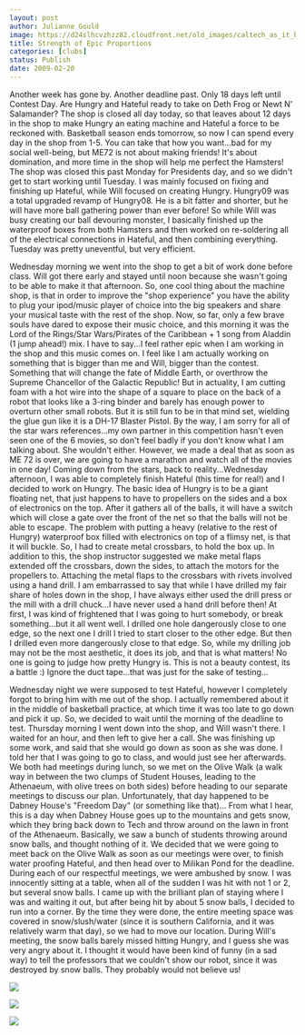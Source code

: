 ```yaml
---
layout: post
author: Julianne Gould
image: https://d24slhcvzhzz82.cloudfront.net/old_images/caltech_as_it_happens/6a0105349b8251970b01116889e9c3970c.jpg
title: Strength of Epic Proportions
categories: [clubs]
status: Publish
date: 2009-02-20
---
```


Another week has gone by. Another deadline past. Only 18 days left until Contest Day. Are Hungry and Hateful ready to take on Deth Frog or Newt N' Salamander? The shop is closed all day today, so that leaves about 12 days in the shop to make Hungry an eating machine and Hateful a force to be reckoned with. Basketball season ends tomorrow, so now I can spend every day in the shop from 1-5. You can take that how you want...bad for my social well-being, but ME72 is not about making friends! It's about domination, and more time in the shop will help me perfect the Hamsters!
The shop was closed this past Monday for Presidents day, and so we didn't get to start working until Tuesday. I was mainly focused on fixing and finishing up Hateful, while Will focused on creating Hungry. Hungry09 was a total upgraded revamp of Hungry08. He is a bit fatter and shorter, but he will have more ball gathering power than ever before! So while Will was busy creating our ball devouring monster, I basically finished up the waterproof boxes from both Hamsters and then worked on re-soldering all of the electrical connections in Hateful, and then combining everything. Tuesday was pretty uneventful, but very efficient.

Wednesday morning we went into the shop to get a bit of work done before class. Will got there early and stayed until noon because she wasn't going to be able to make it that afternoon. So, one cool thing about the machine shop, is that in order to improve the "shop experience" you have the ability to plug your ipod/music player of choice into the big speakers and share your musical taste with the rest of the shop. Now, so far, only a few brave souls have dared to expose their music choice, and this morning it was the Lord of the Rings/Star Wars/Pirates of the Caribbean + 1 song from Aladdin (1 jump ahead!) mix. I have to say...I feel rather epic when I am working in the shop and this music comes on. I feel like I am actually working on something that is bigger than me and Will, bigger than the contest. Something that will change the fate of Middle Earth, or overthrow the Supreme Chancellor of the Galactic Republic! But in actuality, I am cutting foam with a hot wire into the shape of a square to place on the back of a robot that looks like a 3-ring binder and barely has enough power to overturn other small robots. But it is still fun to be in that mind set, wielding the glue gun like it is a DH-17 Blaster Pistol. By the way, I am sorry for all of the star wars references...my own partner in this competition hasn't even seen one of the 6 movies, so don't feel badly if you don't know what I am talking about. She wouldn't either. However, we made a deal that as soon as ME 72 is over, we are going to have a marathon and watch all of the movies in one day!
Coming down from the stars, back to reality...Wednesday afternoon, I was able to completely finish Hateful (this time for real!) and I decided to work on Hungry. The basic idea of Hungry is to be a giant floating net, that just happens to have to propellers on the sides and a box of electronics on the top. After it gathers all of the balls, it will have a switch which will close a gate over the front of the net so that the balls will not be able to escape. The problem with putting a heavy (relative to the rest of Hungry) waterproof box filled with electronics on top of a flimsy net, is that it will buckle. So, I had to create metal crossbars, to hold the box up. In addition to this, the shop instructor suggested we make metal flaps extended off the crossbars, down the sides, to attach the motors for the propellers to. Attaching the metal flaps to the crossbars with rivets involved using a hand drill. I am embarrassed to say that while I have drilled my fair share of holes down in the shop, I have always either used the drill press or the mill with a drill chuck...I have never used a hand drill before then! At first, I was kind of frightened that I was going to hurt somebody, or break something...but it all went well. I drilled one hole dangerously close to one edge, so the next one I drill I tried to start closer to the other edge. But then I drilled even more dangerously close to that edge. So, while my drilling job may not be the most aesthetic, it does its job, and that is what matters! No one is going to judge how pretty Hungry is. This is not a beauty contest, its a battle :)
 Ignore the duct tape...that was just for the sake of testing...

Wednesday night we were supposed to test Hateful, however I completely forgot to bring him with me out of the shop. I actually remembered about it in the middle of basketball practice, at which time it was too late to go down and pick it up. So, we decided to wait until the morning of the deadline to test. 
Thursday morning I went down into the shop, and Will wasn't there. I waited for an hour, and then left to give her a call. She was finishing up some work, and said that she would go down as soon as she was done. I told her that I was going to go to class, and would just see her afterwards. We both had meetings during lunch, so we met on the Olive Walk (a walk way in between the two clumps of Student Houses, leading to the Athenaeum, with olive trees on both sides) before heading to our separate meetings to discuss our plan. Unfortunately, that day happened to be Dabney House's "Freedom Day" (or something like that)... From what I hear, this is a day when Dabney House goes up to the mountains and gets snow, which they bring back down to Tech and throw around on the lawn in front of the Athenaeum. Basically, we saw a bunch of students throwing around snow balls, and thought nothing of it. We decided that we were going to meet back on the Olive Walk as soon as our meetings were over, to finish water proofing Hateful, and then head over to Milikan Pond for the deadline. During each of our respectful meetings, we were ambushed by snow. I was innocently sitting at a table, when all of the sudden I was hit with not 1 or 2, but several snow balls. I came up with the brilliant plan of staying where I was and waiting it out, but after being hit by about 5 snow balls, I decided to run into a corner. By the time they were done, the entire meeting space was covered in snow/slush/water (since it is southern California, and it was relatively warm that day), so we had to move our location. During Will's meeting, the snow balls barely missed hitting Hungry, and I guess she was very angry about it. I thought it would have been kind of funny (in a sad way) to tell the professors that we couldn't show our robot, since it was destroyed by snow balls. They probably would not believe us!

![](https://d24slhcvzhzz82.cloudfront.net/old_images/caltech_as_it_happens/6a0105349b8251970b011278fe9f3b28a4.jpg)

![](https://d24slhcvzhzz82.cloudfront.net/old_images/caltech_as_it_happens/6a0105349b8251970b01116889face970c.jpg)

![](https://d24slhcvzhzz82.cloudfront.net/old_images/caltech_as_it_happens/6a0105349b8251970b011278fea0e928a4.jpg) 
